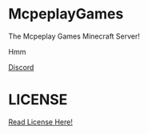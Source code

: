 # McpeplayGames
The Mcpeplay Games Minecraft Server!

Hmm

[Discord](https://dsc.gg/mcpp)













# LICENSE
[Read License Here!](https://github.com/McpeplayGames/McpeplayGames/blob/main/LICENSE.md)
